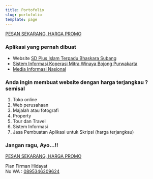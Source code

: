 ```yaml
---
title: Portofolio
slug: portofolio
template: page
---
```


[PESAN SEKARANG, HARGA PROMO](https://wa.me/62895346309624?text=saya%20mau%20pesan%20aplikasi)

### Aplikasi yang pernah dibuat
- Website [SD Plus Islam Terpadu Bhaskara Subang](http://sdpit-bhaskara.sch.id)
- [Sistem Informasi Koperasi Mitra Winaya Bojong Purwakarta](http://mitrawinayabojong.my.id/)
- [Media Informasi Nasional](http://min.co.id)

### Anda ingin membuat website dengan harga terjangkau ? semisal

1. Toko online
2. Web perusahaan
3. Majalah atau fotografi
4. Property
5. Tour dan Travel
6. Sistem Informasi
7. Jasa Pembuatan Aplikasi untuk Skripsi (harga terjangkau)

### Jangan ragu, Ayo...!!
[PESAN SEKARANG, HARGA PROMO](https://wa.me/62895346309624?text=saya%20mau%20pesan%20aplikasi)

Pian Firman Hidayat\
No WA : [0895346309624](https://wa.me/62895346309624?text=saya%20mau%20pesan%20aplikasi)